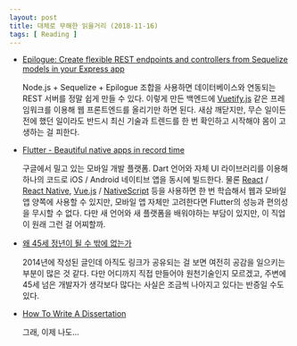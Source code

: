 ```yaml
---
layout: post
title: 대체로 무해한 읽을거리 (2018-11-16)
tags: [ Reading ]
---
```


- [Epilogue: Create flexible REST endpoints and controllers from Sequelize models in your Express app](https://github.com/dchester/epilogue)

  Node.js + Sequelize + Epilogue 조합을 사용하면 데이터베이스와 연동되는 REST 서버를 정말 쉽게 만들 수 있다. 이렇게 만든 백엔드에 [Vuetify.js](https://vuetifyjs.com/ko/) 같은 프레임워크를 이용해 웹 프론트엔드를 올리기만 하면 된다. 새삼 깨닫지만, 무슨 일이든 전에 했던 일이라도 반드시 최신 기술과 트렌드를 한 번 확인하고 시작해야 몸이 고생하는 걸 피한다.

- [Flutter - Beautiful native apps in record time](https://flutter.io/)

  구글에서 밀고 있는 모바일 개발 플랫폼. Dart 언어와 자체 UI 라이브러리를 이용해 하나의 코드로 iOS / Android 네이티브 앱을 동시에 빌드한다. 물론 [React](https://reactjs.org/) / [React Native](https://facebook.github.io/react-native/), [Vue.js](https://vuejs.org/) / [NativeScript](https://www.nativescript.org/vue) 등을 사용하면 한 번 학습해서 웹과 모바일 앱 양쪽에 사용할 수 있지만, 모바일 앱 자체만 고려한다면 Flutter의 성능과 편의성을 무시할 수 없다. 다만 새 언어와 새 플랫폼을 배워야하는 부담이 있지만, 이 직업이 원래 그런 걸 어찌할까.

- [왜 45세 정년이 될 수 밖에 없는가](http://windy96.egloos.com/m/3495731)

  2014년에 작성된 글인데 아직도 링크가 공유되는 걸 보면 여전히 공감을 일으키는 부분이 많은 것 같다. 다만 어디까지 직접 만들어야 원천기술인지 모르겠고, 주변에 45세 넘은 개발자가 생각보다 많다는 사실은 조금씩 나아지고 있다는 반증일 수도 있다.

- [How To Write A Dissertation](https://www.cs.purdue.edu/homes/dec/essay.dissertation.html)

  그래, 이제 나도...
